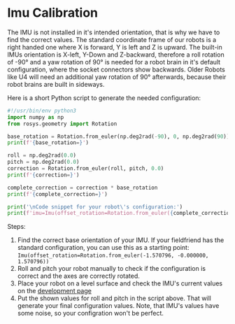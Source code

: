 # Imu Calibration

The IMU is not installed in it's intended orientation, that is why we have to find the correct values.
The standard coordinate frame of our robots is a right handed one where X is forward, Y is left and Z is upward.
The built-in IMUs orientation is X-left, Y-Down and Z-backward, therefore a roll rotation of -90° and a yaw rotation of 90° is needed for a robot brain in it's default configuration, where the socket connectors show backwards.
Older Robots like U4 will need an additional yaw rotation of 90° afterwards, because their robot brains are built in sideways.

Here is a short Python script to generate the needed configuration:

```python
#!/usr/bin/env python3
import numpy as np
from rosys.geometry import Rotation

base_rotation = Rotation.from_euler(np.deg2rad(-90), 0, np.deg2rad(90))
print(f'{base_rotation=}')

roll = np.deg2rad(0.0)
pitch = np.deg2rad(0.0)
correction = Rotation.from_euler(roll, pitch, 0.0)
print(f'{correction=}')

complete_correction = correction * base_rotation
print(f'{complete_correction=}')

print('\nCode snippet for your robot\'s configuration:')
print(f'imu=Imu(offset_rotation=Rotation.from_euler({complete_correction.roll:.6f}, {complete_correction.pitch:.6f}, {complete_correction.yaw:.6f}))')
```

Steps:

1. Find the correct base orientation of your IMU. If your fieldfriend has the standard configuration, you can use this as a starting point:
   `Imu(offset_rotation=Rotation.from_euler(-1.570796, -0.000000, 1.570796))`
2. Roll and pitch your robot manually to check if the configuration is correct and the axes are correctly rotated.
3. Place your robot on a level surface and check the IMU's current values on the [development page](http://192.168.42.2/dev)
4. Put the shown values for roll and pitch in the script above. That will generate your final configuration values. Note, that IMU's values have some noise, so your configration won't be perfect.
